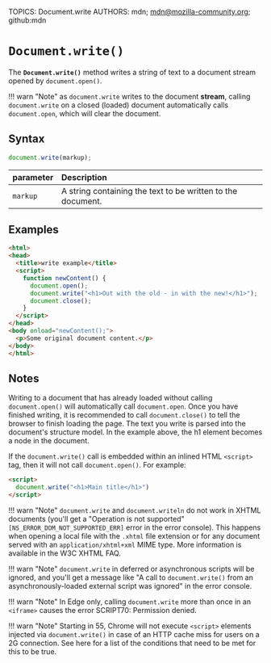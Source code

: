 TOPICS: Document.write
AUTHORS: mdn; mdn@mozilla-community.org; github:mdn

# `Document.write()`

The **`Document.write()`** method writes a string of text to a document stream opened by `document.open()`.

!!! warn "Note"
    as `document.write` writes to the document **stream**, calling `document.write` on a closed
    (loaded) document automatically calls `document.open`, which will clear the document.

## Syntax

```javascript
document.write(markup);
```

| parameter | Description |
| :-- | :-- |
| `markup` | A string containing the text to be written to the document. |

## Examples

```html
<html>
<head>
  <title>write example</title>
  <script>
    function newContent() {
      document.open();
      document.write("<h1>Out with the old - in with the new!</h1>");
      document.close();
    }
  </script>
</head>
<body onload="newContent();">
  <p>Some original document content.</p>
</body>
</html>
```

## Notes

Writing to a document that has already loaded without calling `document.open()` will automatically
call `document.open`. Once you have finished writing, it is recommended to call `document.close()` to
tell the browser to finish loading the page. The text you write is parsed into the document's
structure model. In the example above, the h1 element becomes a node in the document.

If the `document.write()` call is embedded within an inlined HTML `<script>` tag, then it will
not call `document.open()`. For example:

```html
<script>
  document.write("<h1>Main title</h1>")
</script>
```

!!! warn "Note"
    `document.write` and `document.writeln` do not work in XHTML documents (you'll get a "Operation
    is not supported" `[NS_ERROR_DOM_NOT_SUPPORTED_ERR]` error in the error console). This happens
    when opening a local file with the `.xhtml` file extension or for any document served with an
    `application/xhtml+xml` MIME type. More information is available in the W3C XHTML FAQ.

!!! warn "Note"
    `document.write` in deferred or asynchronous scripts will be ignored, and you'll get a message
    like "A call to `document.write()` from an asynchronously-loaded external script was ignored" in
    the error console.

!!! warn "Note"
    In Edge only, calling `document.write` more than once in an `<iframe>` causes the error SCRIPT70:
    Permission denied.

!!! warn "Note"
    Starting in 55, Chrome will not execute `<script>` elements injected via `document.write()` in
    case of an HTTP cache miss for users on a 2G connection. See here for a list of the conditions
    that need to be met for this to be true.
